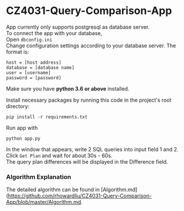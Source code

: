 # CZ4031-Query-Comparison-App

App currently only supports postgresql as database server. \
To connect the app with your database, \
Open `dbconfig.ini` \
Change configuration settings according to your database server. The format is:
```
host = [host address]
database = [database name]
user = [username]
password = [password]
```

Make sure you have **python 3.6 or above** installed.

Install necessary packages by running this code in the project's root directory:
```
pip install -r requirements.txt
```

Run app with
```
python app.py
```

In the window that appears, write 2 SQL queries into input field 1 and 2.\
Click `Get Plan` and wait for about 30s - 60s. \
The query plan differences will be displayed in the Difference field.

### Algorithm Explanation
The detailed algorithm can be found in [Algorithm.md](https://github.com/rhowardliu/CZ4031-Query-Comparison-App/blob/master/Algorithm.md.
